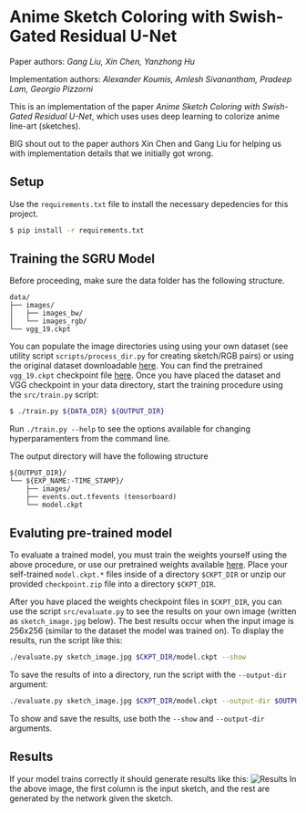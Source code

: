 Anime Sketch Coloring with Swish-Gated Residual U-Net
=====================================================

Paper authors: _Gang Liu, Xin Chen, Yanzhong Hu_

Implementation authors: _Alexander Koumis, Amlesh Sivanantham, Pradeep Lam, Georgio Pizzorni_

This is an implementation of the paper _Anime Sketch Coloring with Swish-Gated Residual U-Net_, which uses uses deep learning to colorize anime line-art (sketches).

BIG shout out to the paper authors Xin Chen and Gang Liu for helping us with implementation details that we initially got wrong.

Setup
-----

Use the `requirements.txt` file to install the necessary depedencies for this
project.

```bash
$ pip install -r requirements.txt
```

Training the SGRU Model
-----------------------

Before proceeding, make sure the data folder has the following structure.
```
data/
├── images/
│   ├── images_bw/
│   └── images_rgb/
└── vgg_19.ckpt
```
You can populate the image directories using using your own dataset (see utility script `scripts/process_dir.py` for creating sketch/RGB pairs) or using the original dataset downloadable [here](https://github.com/pradeeplam/Anime-Sketch-Coloring-with-Swish-Gated-Residual-UNet/releases/tag/1.0).
You can find the pretrained `vgg_19.ckpt` checkpoint file [here](http://download.tensorflow.org/models/vgg_19_2016_08_28.tar.gz).
Once you have placed the dataset and VGG checkpoint in your data directory, start the training procedure using the `src/train.py` script:
```bash
$ ./train.py ${DATA_DIR} ${OUTPUT_DIR}
```
Run `./train.py --help` to see the options available for changing hyperparamenters from the command line.

The output directory will have the following structure
```
${OUTPUT_DIR}/
└── ${EXP_NAME:-TIME_STAMP}/
    ├── images/
    ├── events.out.tfevents (tensorboard)
    └── model.ckpt
```

Evaluting pre-trained model
--------------------------
To evaluate a trained model, you must train the weights yourself using the above procedure, or use our pretrained weights available [here](https://github.com/pradeeplam/Anime-Sketch-Coloring-with-Swish-Gated-Residual-UNet/releases/download/1.0/checkpoint.zip). Place your self-trained `model.ckpt.*` files inside of a directory `$CKPT_DIR` or unzip our provided `checkpoint.zip` file into a directory `$CKPT_DIR`.

After you have placed the weights checkpoint files in `$CKPT_DIR`, you can use the script `src/evaluate.py` to see the results on your own image (written as `sketch_image.jpg` below). The best results occur when the input image is 256x256 (similar to the dataset the model was trained on). To display the results, run the script like this:
```bash
./evaluate.py sketch_image.jpg $CKPT_DIR/model.ckpt --show
```
To save the results of into a directory, run the script with the `--output-dir` argument:
```bash
./evaluate.py sketch_image.jpg $CKPT_DIR/model.ckpt --output-dir $OUTPUT_DIR
```
To show and save the results, use both the `--show` and `--output-dir` arguments.

Results
-------
If your model trains correctly it should generate results like this:
![Results](https://i.imgur.com/sAOh65l.jpg)
In the above image, the first column is the input sketch, and the rest are generated by the network given the sketch.
